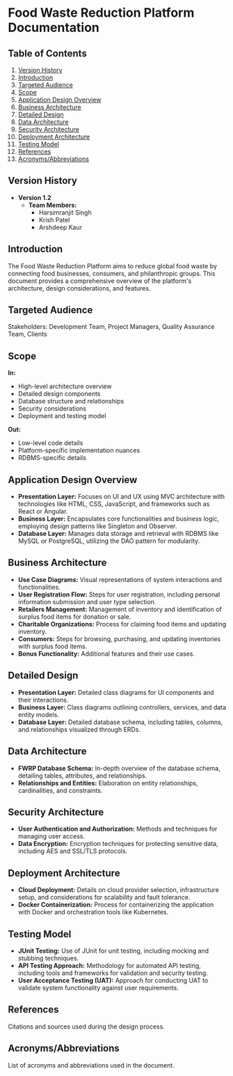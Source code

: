 # Food Waste Reduction Platform Documentation

## Table of Contents
1. [Version History](#version-history)
2. [Introduction](#introduction)
3. [Targeted Audience](#targeted-audience)
4. [Scope](#scope)
5. [Application Design Overview](#application-design-overview)
6. [Business Architecture](#business-architecture)
7. [Detailed Design](#detailed-design)
8. [Data Architecture](#data-architecture)
9. [Security Architecture](#security-architecture)
10. [Deployment Architecture](#deployment-architecture)
11. [Testing Model](#testing-model)
12. [References](#references)
13. [Acronyms/Abbreviations](#acronymsabbreviations)

## Version History
- **Version 1.2**
  - **Team Members:**
    - Harsimranjit Singh
    - Krish Patel
    - Arshdeep Kaur

## Introduction
The Food Waste Reduction Platform aims to reduce global food waste by connecting food businesses, consumers, and philanthropic groups. This document provides a comprehensive overview of the platform's architecture, design considerations, and features.

## Targeted Audience
Stakeholders: Development Team, Project Managers, Quality Assurance Team, Clients

## Scope
**In:**
- High-level architecture overview
- Detailed design components
- Database structure and relationships
- Security considerations
- Deployment and testing model

**Out:**
- Low-level code details
- Platform-specific implementation nuances
- RDBMS-specific details

## Application Design Overview
- **Presentation Layer:** Focuses on UI and UX using MVC architecture with technologies like HTML, CSS, JavaScript, and frameworks such as React or Angular.
- **Business Layer:** Encapsulates core functionalities and business logic, employing design patterns like Singleton and Observer.
- **Database Layer:** Manages data storage and retrieval with RDBMS like MySQL or PostgreSQL, utilizing the DAO pattern for modularity.

## Business Architecture
- **Use Case Diagrams:** Visual representations of system interactions and functionalities.
- **User Registration Flow:** Steps for user registration, including personal information submission and user type selection.
- **Retailers Management:** Management of inventory and identification of surplus food items for donation or sale.
- **Charitable Organizations:** Process for claiming food items and updating inventory.
- **Consumers:** Steps for browsing, purchasing, and updating inventories with surplus food items.
- **Bonus Functionality:** Additional features and their use cases.

## Detailed Design
- **Presentation Layer:** Detailed class diagrams for UI components and their interactions.
- **Business Layer:** Class diagrams outlining controllers, services, and data entity models.
- **Database Layer:** Detailed database schema, including tables, columns, and relationships visualized through ERDs.

## Data Architecture
- **FWRP Database Schema:** In-depth overview of the database schema, detailing tables, attributes, and relationships.
- **Relationships and Entities:** Elaboration on entity relationships, cardinalities, and constraints.

## Security Architecture
- **User Authentication and Authorization:** Methods and techniques for managing user access.
- **Data Encryption:** Encryption techniques for protecting sensitive data, including AES and SSL/TLS protocols.

## Deployment Architecture
- **Cloud Deployment:** Details on cloud provider selection, infrastructure setup, and considerations for scalability and fault tolerance.
- **Docker Containerization:** Process for containerizing the application with Docker and orchestration tools like Kubernetes.

## Testing Model
- **JUnit Testing:** Use of JUnit for unit testing, including mocking and stubbing techniques.
- **API Testing Approach:** Methodology for automated API testing, including tools and frameworks for validation and security testing.
- **User Acceptance Testing (UAT):** Approach for conducting UAT to validate system functionality against user requirements.

## References
Citations and sources used during the design process.

## Acronyms/Abbreviations
List of acronyms and abbreviations used in the document.
